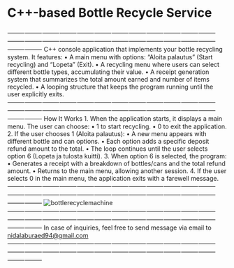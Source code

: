 # C++-based Bottle Recycle Service
⸻⸻⸻⸻⸻⸻⸻⸻⸻⸻⸻⸻⸻⸻⸻⸻⸻⸻⸻⸻⸻⸻⸻⸻⸻⸻
C++ console application that implements your bottle recycling system. It features:
	•	A main menu with options: “Aloita palautus” (Start recycling) and “Lopeta” (Exit).
	•	A recycling menu where users can select different bottle types, accumulating their value.
	•	A receipt generation system that summarizes the total amount earned and number of items recycled.
	•	A looping structure that keeps the program running until the user explicitly exits.
⸻⸻⸻⸻⸻⸻⸻⸻⸻⸻⸻⸻⸻⸻⸻⸻⸻⸻⸻⸻⸻⸻⸻⸻⸻⸻
How It Works
	1.	When the application starts, it displays a main menu. The user can choose:
	•	1 to start recycling.
	•	0 to exit the application.
	2.	If the user chooses 1 (Aloita palautus):
	•	A new menu appears with different bottle and can options.
	•	Each option adds a specific deposit refund amount to the total.
	•	The loop continues until the user selects option 6 (Lopeta ja tulosta kuitti).
	3.	When option 6 is selected, the program:
	•	Generates a receipt with a breakdown of bottles/cans and the total refund amount.
	•	Returns to the main menu, allowing another session.
	4.	If the user selects 0 in the main menu, the application exits with a farewell message.
⸻⸻⸻⸻⸻⸻⸻⸻⸻⸻⸻⸻⸻⸻⸻⸻⸻⸻⸻⸻⸻⸻⸻⸻⸻⸻
![bottlerecyclemachine](https://github.com/user-attachments/assets/791d1050-fdce-40e8-8bf9-8da7b13345db)
⸻⸻⸻⸻⸻⸻⸻⸻⸻⸻⸻⸻⸻⸻⸻⸻⸻⸻⸻⸻⸻⸻⸻⸻⸻⸻
In case of inquiries, feel free to send message via email to nidalaburaed94@gmail.com
⸻⸻⸻⸻⸻⸻⸻⸻⸻⸻⸻⸻⸻⸻⸻⸻⸻⸻⸻⸻⸻⸻⸻⸻⸻⸻
